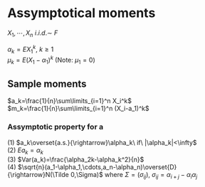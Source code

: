 # Assymptotical moments
  
$X_1,\cdots,X_n\ i.i.d.\sim\ F$  
  
$\alpha_k=EX_1^k,\ k\ge 1$  
$\mu_k=E(X_1-\alpha_1)^k$ (Note: $\mu_1=0$)  
  
## Sample moments
  
$a_k=\frac{1}{n}\sum\limits_{i=1}^n X_i^k$  
$m_k=\frac{1}{n}\sum\limits_{i=1}^n (X_i-a_1)^k$  
  
### Assymptotic property for a
  
(1) $a_k\overset{a.s.}{\rightarrow}\alpha_k\ if\ |\alpha_k|<\infty$  
(2) $Ea_k=\alpha_k$  
(3) $Var(a_k)=\frac{\alpha_2k-\alpha_k^2}{n}$  
(4) $\sqrt{n}(a_1-\alpha_1,\cdots,a_n-\alpha_n)\overset{D}{\rightarrow}N(\Tilde 0,\Sigma)$ where $\Sigma=(\sigma_{ij}),\ \sigma_{ij}=\alpha_{i+j}-\alpha_i\alpha_j$
